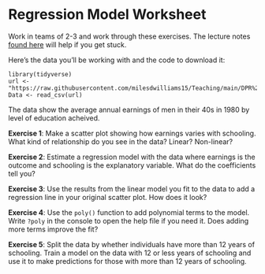 Regression Model Worksheet
================

Work in teams of 2-3 and work through these exercises. The lecture notes
[found
here](https://github.com/milesdwilliams15/Teaching/blob/main/DPR%20201/Notes/03_regression_for_description_and_forcasting.md)
will help if you get stuck.

Here’s the data you’ll be working with and the code to download it:

    library(tidyverse)
    url <- "https://raw.githubusercontent.com/milesdwilliams15/Teaching/main/DPR%20201/Data/SchoolingEarnings.csv"
    Data <- read_csv(url)

The data show the average annual earnings of men in their 40s in 1980 by
level of education acheived.

**Exercise 1**: Make a scatter plot showing how earnings varies with
schooling. What kind of relationship do you see in the data? Linear?
Non-linear?

**Exercise 2**: Estimate a regression model with the data where earnings
is the outcome and schooling is the explanatory variable. What do the
coefficients tell you?

**Exercise 3**: Use the results from the linear model you fit to the
data to add a regression line in your original scatter plot. How does it
look?

**Exercise 4**: Use the `poly()` function to add polynomial terms to the
model. Write `?poly` in the console to open the help file if you need
it. Does adding more terms improve the fit?

**Exercise 5**: Split the data by whether individuals have more than 12
years of schooling. Train a model on the data with 12 or less years of
schooling and use it to make predictions for those with more than 12
years of schooling.
